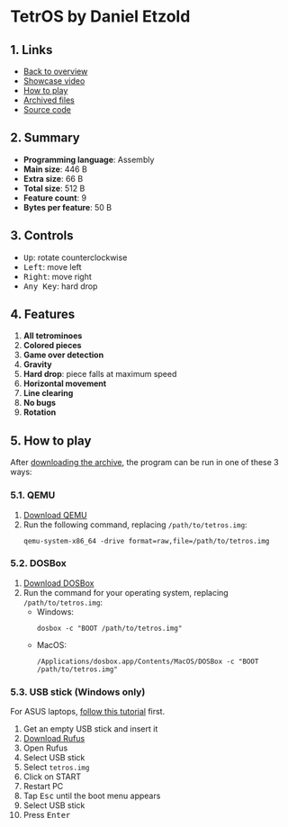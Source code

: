 # TetrOS by Daniel Etzold

## 1. Links

- [Back to overview](../README.md)
- [Showcase video](https://youtu.be/Hl7M7f-Hh78)
- [How to play](#5-how-to-play)
- [Archived files](https://github.com/nineteendo/tetris4karchive/tree/main/tetros/archive)
- [Source code](https://github.com/daniel-e/tetros)

## 2. Summary

- **Programming language**: Assembly
- **Main size**: 446 B
- **Extra size**: 66 B
- **Total size**: 512 B
- **Feature count**: 9
- **Bytes per feature**: 50 B

## 3. Controls

- <kbd>Up</kbd>: rotate counterclockwise
- <kbd>Left</kbd>: move left
- <kbd>Right</kbd>: move right
- <kbd>Any Key</kbd>: hard drop

## 4. Features

1. **All tetrominoes**
2. **Colored pieces**
3. **Game over detection**
4. **Gravity**
5. **Hard drop**: piece falls at maximum speed
6. **Horizontal movement**
7. **Line clearing**
8. **No bugs**
9. **Rotation**

## 5. How to play

After [downloading the archive](https://codeload.github.com/nineteendo/tetris4karchive/zip/refs/heads/main), the program can be run in one of these 3 ways:

### 5.1. QEMU

1. [Download QEMU](https://www.qemu.org/download)
2. Run the following command, replacing `/path/to/tetros.img`:
    ```shell
    qemu-system-x86_64 -drive format=raw,file=/path/to/tetros.img
    ```

### 5.2. DOSBox

1. [Download DOSBox](https://sourceforge.net/projects/dosbox/files/latest/download)
2. Run the command for your operating system, replacing `/path/to/tetros.img`:
    - Windows:
        ```shell
        dosbox -c "BOOT /path/to/tetros.img"
        ```
    - MacOS:
        ```shell
        /Applications/dosbox.app/Contents/MacOS/DOSBox -c "BOOT /path/to/tetros.img"
        ```

### 5.3. USB stick (Windows only)

For ASUS laptops, [follow this tutorial](https://youtu.be/ECmYtPBSMI8) first.

1. Get an empty USB stick and insert it
2. [Download Rufus](https://rufus.ie)
3. Open Rufus
4. Select USB stick
5. Select `tetros.img`
6. Click on START
7. Restart PC
8. Tap <kbd>Esc</kbd> until the boot menu appears
9. Select USB stick
10. Press <kbd>Enter</kbd>